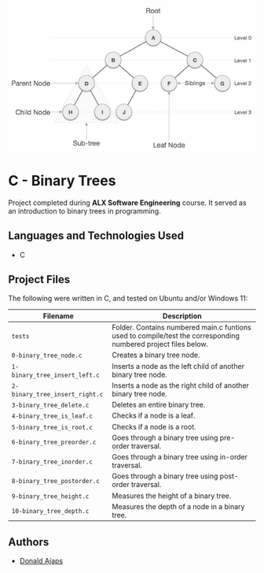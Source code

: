<p align="center">
<img src="logo.jpg", alt="Binary Tree"></img>
<!--<img src = "https://www.tutorialspoint.com/data_structures_algorithms/images/binary_tree.jpg", alt="Binary Tree"></img>-->
</p>

# C - Binary Trees

Project completed during **ALX Software Engineering** course. It served as an introduction to binary trees in programming.

## Languages and Technologies Used
* C

## Project Files
The following were written in C, and tested on Ubuntu and/or Windows 11:

| Filename | Description |
| -------- | ----------- |
| `tests`  | Folder. Contains numbered main.c funtions used to compile/test the corresponding numbered project files below. |
| `0-binary_tree_node.c` | Creates a binary tree node. |
| `1-binary_tree_insert_left.c` | Inserts a node as the left child of another binary tree node. |
| `2-binary_tree_insert_right.c` | Inserts a node as the right child of another binary tree node. |
| `3-binary_tree_delete.c` | Deletes an entire binary tree. |
| `4-binary_tree_is_leaf.c` | Checks if a node is a leaf. |
| `5-binary_tree_is_root.c` | Checks if a node is a root. |
| `6-binary_tree_preorder.c` | Goes through a binary tree using pre-order traversal. |
| `7-binary_tree_inorder.c` | Goes through a binary tree using in-order traversal. |
| `8-binary_tree_postorder.c` | Goes through a binary tree using post-order traversal. |
| `9-binary_tree_height.c` | Measures the height of a binary tree. |
| `10-binary_tree_depth.c` | Measures the depth of a node in a binary tree. |

## Authors
* [Donald Ajaps](https://github.com/adobki)
